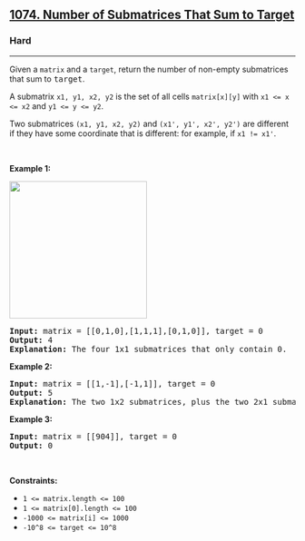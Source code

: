 <h2><a href="https://leetcode.com/problems/number-of-submatrices-that-sum-to-target/">1074. Number of Submatrices That Sum to Target</a></h2><h3>Hard</h3><hr><div style="user-select: auto;"><p style="user-select: auto;">Given a <code style="user-select: auto;">matrix</code>&nbsp;and a <code style="user-select: auto;">target</code>, return the number of non-empty submatrices that sum to <font face="monospace" style="user-select: auto;">target</font>.</p>

<p style="user-select: auto;">A submatrix <code style="user-select: auto;">x1, y1, x2, y2</code> is the set of all cells <code style="user-select: auto;">matrix[x][y]</code> with <code style="user-select: auto;">x1 &lt;= x &lt;= x2</code> and <code style="user-select: auto;">y1 &lt;= y &lt;= y2</code>.</p>

<p style="user-select: auto;">Two submatrices <code style="user-select: auto;">(x1, y1, x2, y2)</code> and <code style="user-select: auto;">(x1', y1', x2', y2')</code> are different if they have some coordinate&nbsp;that is different: for example, if <code style="user-select: auto;">x1 != x1'</code>.</p>

<p style="user-select: auto;">&nbsp;</p>
<p style="user-select: auto;"><strong class="example" style="user-select: auto;">Example 1:</strong></p>
<img alt="" src="https://assets.leetcode.com/uploads/2020/09/02/mate1.jpg" style="width: 242px; height: 242px; user-select: auto;">
<pre style="user-select: auto;"><strong style="user-select: auto;">Input:</strong> matrix = [[0,1,0],[1,1,1],[0,1,0]], target = 0
<strong style="user-select: auto;">Output:</strong> 4
<strong style="user-select: auto;">Explanation:</strong> The four 1x1 submatrices that only contain 0.
</pre>

<p style="user-select: auto;"><strong class="example" style="user-select: auto;">Example 2:</strong></p>

<pre style="user-select: auto;"><strong style="user-select: auto;">Input:</strong> matrix = [[1,-1],[-1,1]], target = 0
<strong style="user-select: auto;">Output:</strong> 5
<strong style="user-select: auto;">Explanation:</strong> The two 1x2 submatrices, plus the two 2x1 submatrices, plus the 2x2 submatrix.
</pre>

<p style="user-select: auto;"><strong class="example" style="user-select: auto;">Example 3:</strong></p>

<pre style="user-select: auto;"><strong style="user-select: auto;">Input:</strong> matrix = [[904]], target = 0
<strong style="user-select: auto;">Output:</strong> 0
</pre>

<p style="user-select: auto;">&nbsp;</p>
<p style="user-select: auto;"><strong style="user-select: auto;">Constraints:</strong></p>

<ul style="user-select: auto;">
	<li style="user-select: auto;"><code style="user-select: auto;">1 &lt;= matrix.length &lt;= 100</code></li>
	<li style="user-select: auto;"><code style="user-select: auto;">1 &lt;= matrix[0].length &lt;= 100</code></li>
	<li style="user-select: auto;"><code style="user-select: auto;">-1000 &lt;= matrix[i] &lt;= 1000</code></li>
	<li style="user-select: auto;"><code style="user-select: auto;">-10^8 &lt;= target &lt;= 10^8</code></li>
</ul>
</div>